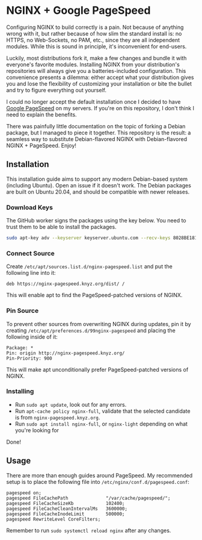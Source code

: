 # NGINX + Google PageSpeed

Configuring NGINX to build correctly is a pain. Not because of anything wrong with it, but rather because of how slim the standard install is: no HTTPS, no Web-Sockets, no PAM, etc., since they are all independent modules. While this is sound in principle, it's inconvenient for end-users.

Luckily, most distributions fork it, make a few changes and bundle it with everyone's favorite modules. Installing NGINX from your distribution's repositories will always give you a batteries-included configuration. This convenience presents a dilemma: either accept what your distribution gives you and lose the flexibility of customizing your installation or bite the bullet and try to figure everything out yourself.

I could no longer accept the default installation once I decided to have [Google PageSpeed](https://developers.google.com/speed/pagespeed/module) on my servers. If you're on this repository, I don't think I need to explain the benefits.

There was painfully little documentation on the topic of forking a Debian package, but I managed to piece it together. This repository is the result: a seamless way to substitute Debian-flavored NGINX with Debian-flavored NGINX + PageSpeed. Enjoy!

## Installation

This installation guide aims to support any modern Debian-based system (including Ubuntu). Open an issue if it doesn't work. The Debian packages are built on Ubuntu 20.04, and should be compatible with newer releases.

### Download Keys

The GitHub worker signs the packages using the key below. You need to trust them to be able to install the packages.

```bash
sudo apt-key adv --keyserver keyserver.ubuntu.com --recv-keys 8028BE1819F3E4A0
```

### Connect Source

Create `/etc/apt/sources.list.d/nginx-pagespeed.list` and put the following line into it:

```
deb https://nginx-pagespeed.knyz.org/dist/ /
```

This will enable apt to find the PageSpeed-patched versions of NGINX.

### Pin Source

To prevent other sources from overwriting NGINX during updates, pin it by creating `/etc/apt/preferences.d/99nginx-pagespeed` and placing the following inside of it:

```
Package: *
Pin: origin http://nginx-pagespeed.knyz.org/
Pin-Priority: 900
```

This will make apt unconditionally prefer PageSpeed-patched versions of NGINX.

### Installing

- Run `sudo apt update`, look out for any errors.
- Run `apt-cache policy nginx-full`, validate that the selected candidate is from `nginx-pagespeed.knyz.org`.
- Run `sudo apt install nginx-full`, or `nginx-light` depending on what you're looking for

Done!

## Usage

There are more than enough guides around PageSpeed. My recommended setup is to place the following file into `/etc/nginx/conf.d/pagespeed.conf`:

```
pagespeed on;
pagespeed FileCachePath              "/var/cache/pagespeed/";
pagespeed FileCacheSizeKb            102400;
pagespeed FileCacheCleanIntervalMs   3600000;
pagespeed FileCacheInodeLimit        500000;
pagespeed RewriteLevel CoreFilters;
```

Remember to run `sudo systemctl reload nginx` after any changes.
